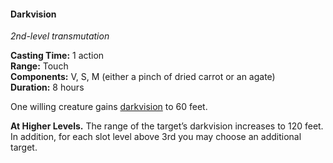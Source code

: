 #### Darkvision
<!-- TODO Check and tag this spell -->
<!-- markdownlint-disable-next-line no-emphasis-as-heading -->
_2nd-level transmutation_

**Casting Time:** 1 action \
**Range:** Touch \
**Components:** V, S, M (either a pinch of dried carrot or an agate) \
**Duration:** 8 hours

One willing creature gains [darkvision](#Exploration_Environment_darkvision) to 60 feet.

**At Higher Levels.**
The range of the target’s darkvision increases to 120 feet.
In addition, for each slot level above 3rd you may choose an additional target.

